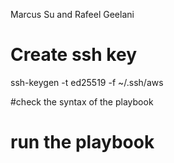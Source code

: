 Marcus Su and Rafeel Geelani

# Create ssh key
ssh-keygen -t ed25519 -f ~/.ssh/aws

#check the syntax of the playbook

# run the playbook

